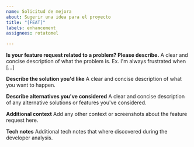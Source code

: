 ```yaml
---
name: Solicitud de mejora
about: Sugerir una idea para el proyecto
title: "[FEAT]"
labels: enhancement
assignees: rotatomel

---
```


**Is your feature request related to a problem? Please describe.**
A clear and concise description of what the problem is. Ex. I'm always frustrated when [...]

**Describe the solution you'd like**
A clear and concise description of what you want to happen.

**Describe alternatives you've considered**
A clear and concise description of any alternative solutions or features you've considered.

**Additional context**
Add any other context or screenshots about the feature request here.

**Tech notes**
Additional tech notes that where discovered during the developer analysis.
